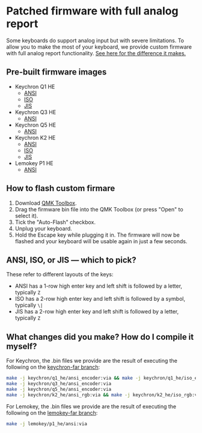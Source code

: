 # Patched firmware with full analog report

Some keyboards do support analog input but with severe limitations. To allow you to make the most of your keyboard, we provide custom firmware with full analog report functionality. [See here for the difference it makes.](https://www.youtube.com/watch?v=-pyBl7InRv8)

## Pre-built firmware images

- Keychron Q1 HE
  - [ANSI](keychron_q1_he_ansi_encoder_via.bin)
  - [ISO](keychron_q1_he_iso_encoder_via.bin)
  - [JIS](keychron_q1_he_jis_encoder_via.bin)
- Keychron Q3 HE
  - [ANSI](keychron_q3_he_ansi_encoder_via.bin)
- Keychron Q5 HE
  - [ANSI](keychron_q5_he_ansi_encoder_via.bin)
- Keychron K2 HE
  - [ANSI](keychron_k2_he_ansi_rgb_via.bin)
  - [ISO](keychron_k2_he_iso_rgb_via.bin)
  - [JIS](keychron_k2_he_jis_rgb_via.bin)
- Lemokey P1 HE
  - [ANSI](lemokey_p1_he_ansi_via.bin)

## How to flash custom firmare

1. Download [QMK Toolbox](https://github.com/qmk/qmk_toolbox/releases/latest).
2. Drag the firmware bin file into the QMK Toolbox (or press "Open" to select it).
3. Tick the "Auto-Flash" checkbox.
4. Unplug your keyboard.
5. Hold the Escape key while plugging it in. The firmware will now be flashed and your keyboard will be usable again in just a few seconds.

## ANSI, ISO, or JIS — which to pick?

These refer to different layouts of the keys:

- ANSI has a 1-row high enter key and left shift is followed by a letter, typically `Z`
- ISO has a 2-row high enter key and left shift is followed by a symbol, typically `\|`
- JIS has a 2-row high enter key and left shift is followed by a letter, typically `Z`

## What changes did you make? How do I compile it myself?

For Keychron, the .bin files we provide are the result of executing the following on the [keychron-far branch](https://github.com/Keychron/qmk_firmware/compare/hall_effect_playground...AnalogSense:qmk_firmware:keychron-far):

```bash
make -j keychron/q1_he/ansi_encoder:via && make -j keychron/q1_he/iso_encoder:via && make -j keychron/q1_he/jis_encoder:via
make -j keychron/q3_he/ansi_encoder:via
make -j keychron/q5_he/ansi_encoder:via
make -j keychron/k2_he/ansi_rgb:via && make -j keychron/k2_he/iso_rgb:via && make -j keychron/k2_he/jis_rgb:via
```

For Lemokey, the .bin files we provide are the result of executing the following on the [lemokey-far branch](https://github.com/Keychron/qmk_firmware/compare/hall_effect_playground...AnalogSense:qmk_firmware:lemokey-far):

```bash
make -j lemokey/p1_he/ansi:via
```
